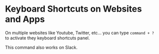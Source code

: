 # Keyboard Shortcuts on Websites and Apps

On multiple websites like Youtube, Twitter, etc... you can type `command + ?` to activate they keyboard shortcuts panel.

This command also works on Slack.